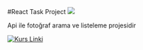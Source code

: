 #React Task Project
<img src="https://user-images.githubusercontent.com/73097560/115834477-dbab4500-a447-11eb-908a-139a6edaec5c.gif"> 
<p>Api ile fotoğraf arama ve listeleme projesidir</p>


  [![Kurs Linki](https://img.shields.io/badge/Kurs%20Linki%20-izlemek%20için%20tıklayın-slateblue)](https://www.udemy.com/course/react-egitimi/learn/lecture/35485364?start=225#overview)

